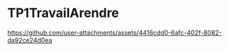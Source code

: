 # TP1TravailArendre

https://github.com/user-attachments/assets/4416cdd0-6afc-402f-8082-da92ce24d0ea
